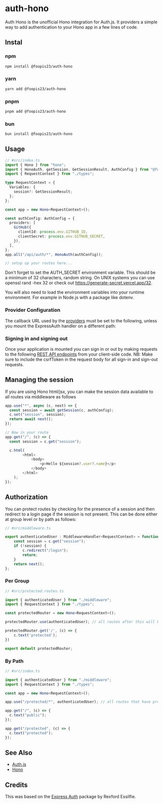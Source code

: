 # auth-hono

Auth Hono is the unofficial Hono integration for Auth.js. It providers a simple way to add authentication to your Hono app in a few lines of code.

## Instal

### npm

```bash
npm install @foopis23/auth-hono
```

### yarn

```bash
yarn add @foopis23/auth-hono
```

### pnpm

```bash
pnpm add @foopis23/auth-hono
```

### bun

```bash
bun install @foopis23/auth-hono
```

## Usage

```ts
// #src/index.ts
import { Hono } from "hono";
import { HonoAuth, getSession, GetSessionResult, AuthConfig } from "@foopis23/auth-hono";
import { RequestContext } from "./types";

type RequestContext = {
  Variables: {
    session?: GetSessionResult;
  };
};

const app = new Hono<RequestContext>();

const authConfig: AuthConfig = {
  providers: [
    GitHub({
      clientId: process.env.GITHUB_ID,
      clientSecret: process.env.GITHUB_SECRET,
    }),
  ],
};
app.all("/api/auth/*", HonoAuth(authConfig));

// setup up your routes here...
```

Don't forget to set the AUTH_SECRET environment variable. This should be a minimum of 32 characters, random string. On UNIX systems you can use openssl rand -hex 32 or check out https://generate-secret.vercel.app/32.

You will also need to load the environment variables into your runtime environment. For example in Node.js with a package like dotenv.

### Provider Configuration

The callback URL used by the [providers](https://authjs.dev/reference/core/providers) must be set to the following, unless you mount the ExpressAuth handler on a different path:

### Signing in and signing out

Once your application is mounted you can sign in or out by making requests to the following [REST API endpoints](https://authjs.dev/reference/core/types#authaction) from your client-side code. NB: Make sure to include the csrfToken in the request body for all sign-in and sign-out requests.

## Managing the session

If you are using Hono html/jsx, you can make the session data available to all routes via middleware as follows

```ts
app.use("*", async (c, next) => {
  const session = await getSession(c, authConfig);
  c.set("session", session);
  return await next();
});

// Now in your route
app.get("/", (c) => {
  const session = c.get("session");

  c.html(
		<html>
			<body>
				<p>Hello ${session?.user?.name}</p>
			</body>
		</html>
	);
});
```

## Authorization

You can protect routes by checking for the presence of a session and then redirect to a login page if the session is not present. This can be done either at group level or by path as follows:

```ts
// #src/middleware.ts

export authenticatedUser : MiddlewareHandler<RequestContext> = function (c, next) {
	const session = c.get("session");
	if (!session) {
		c.redirect("/login");
		return;
	}
	return next();
};
```

### Per Group

```ts
// #src/protected.routes.ts

import { authenticatedUser } from "./middleware";
import { RequestContext } from "./types";

const protectedRouter = new Hono<RequestContext>(); 

protectedRouter.use(authenticatedUser); // all routes after this will be protected

protectedRouter.get('/', (c) => {
	c.text('protected');
})

export default protectedRouter;
```

### By Path

```ts
// #src/index.ts

import { authenticatedUser } from "./middleware";
import { RequestContext } from "./types";

const app = new Hono<RequestContext>();

app.use("/protected/*", authenticatedUser); // all routes that have protected/* will be protected after this

app.get("/", (c) => {
  c.text("public");
});

app.get("/protected", (c) => {
  c.text("protected");
});
```

## See Also
- [Auth.js](https://authjs.dev)
- [Hono](https://hono.dev)

## Credits
This was based on the [Express Auth](https://authjs.dev/reference/express) package by Rexford Essilfie.
